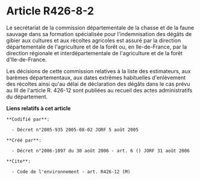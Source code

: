 # Article R426-8-2

Le secrétariat de la commission départementale de la chasse et de la faune sauvage dans sa formation spécialisée pour
l'indemnisation des dégâts de gibier aux cultures et aux récoltes agricoles est assuré par la direction départementale de
l'agriculture et de la forêt ou, en Ile-de-France, par la direction régionale et interdépartementale de l'agriculture et de
la forêt d'Ile-de-France.

Les décisions de cette commission relatives à la liste des estimateurs, aux barèmes départementaux, aux dates extrêmes
habituelles d'enlèvement des récoltes ainsi qu'au délai de déclaration des dégâts dans le cas prévu au III de l'article R.
426-12 sont publiées au recueil des actes administratifs du département.

**Liens relatifs à cet article**

	**Codifié par**:

	  - Décret n°2005-935 2005-08-02 JORF 5 août 2005

	**Créé par**:

	  - Décret n°2006-1097 du 30 août 2006 - art. 6 () JORF 31 août 2006

	**Cite**:

	  - Code de l'environnement - art. R426-12 (M)
